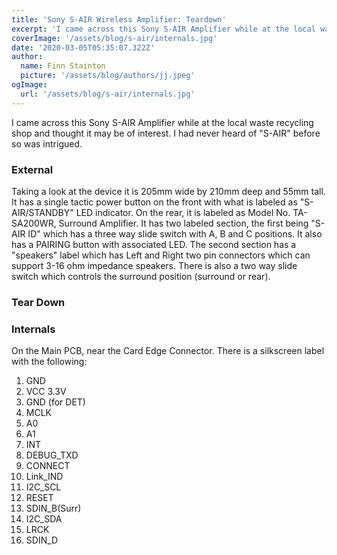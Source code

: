 ```yaml
---
title: 'Sony S-AIR Wireless Amplifier: Teardown'
excerpt: 'I came across this Sony S-AIR Amplifier while at the local waste recycling shop and thought it may be of interest. I had never heard of "S-AIR" before so was intrigued'
coverImage: '/assets/blog/s-air/internals.jpg'
date: '2020-03-05T05:35:07.322Z'
author:
  name: Finn Stainton
  picture: '/assets/blog/authors/jj.jpeg'
ogImage:
  url: '/assets/blog/s-air/internals.jpg'
---
```


I came across this Sony S-AIR Amplifier while at the local waste recycling shop and thought it may be of interest. I had never heard of "S-AIR" before so was intrigued.

### External

Taking a look at the device it is 205mm wide by 210mm deep and 55mm tall. It has a single tactic power button on the front with what is labeled as "S-AIR/STANDBY" LED indicator. On the rear, it is labeled as Model No. TA-SA200WR, Surround Amplifier. It has two labeled section, the first being "S-AIR ID" which has a three way slide switch with A, B and C positions. It also has a PAIRING button with associated LED. The second section has a "speakers" label which has Left and Right two pin connectors which can support 3-16 ohm impedance speakers.  There is also a two way slide switch which controls the surround position (surround or rear).  

### Tear Down

### Internals

<!-- ![PCBS](IMG_1105.JPG) -->

On the Main PCB, near the Card Edge Connector. There is a silkscreen label with the following:

1. GND
2. VCC 3.3V
3. GND (for DET)
4. MCLK
5. A0
6. A1
7. INT
8. DEBUG_TXD
9. CONNECT
10. Link_IND
11. I2C_SCL
12. RESET
13. SDIN_B(Surr)
14. I2C_SDA
15. LRCK
16. SDIN_D